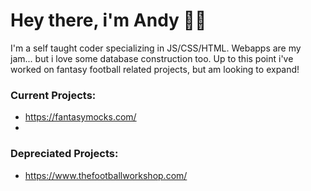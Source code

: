 # Hey there, i'm Andy 👋🏼

I'm a self taught coder specializing in JS/CSS/HTML.  Webapps are my jam... but i love some database construction too.  Up to this point i've worked on fantasy football related projects, but am looking to expand!  

### Current Projects:
- https://fantasymocks.com/
- 


### Depreciated Projects:
- https://www.thefootballworkshop.com/


<!---
AndyEst/AndyEst is a ✨ special ✨ repository because its `README.md` (this file) appears on your GitHub profile.
You can click the Preview link to take a look at your changes.
--->
